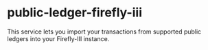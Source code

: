 # public-ledger-firefly-iii
This service lets you import your transactions from supported public ledgers into your Firefly-III instance.

